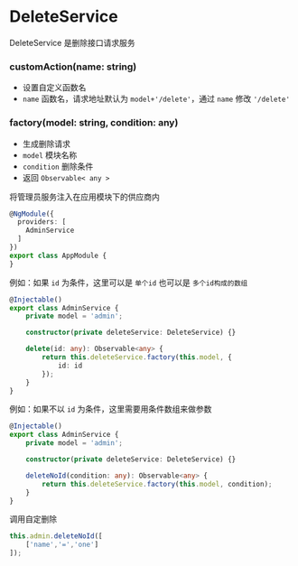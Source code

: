 # DeleteService

DeleteService 是删除接口请求服务

### customAction(name: string)

- 设置自定义函数名
- `name` 函数名，请求地址默认为 `model+'/delete'`，通过 `name` 修改 `'/delete'`

### factory(model: string, condition: any)

- 生成删除请求
- `model` 模块名称
- `condition` 删除条件
- 返回 `Observable< any >`

将管理员服务注入在应用模块下的供应商内

```typescript
@NgModule({
  providers: [
    AdminService
  ]
})
export class AppModule {
}
```

例如：如果 `id` 为条件，这里可以是 `单个id` 也可以是 `多个id构成的数组`

```typescript
@Injectable()
export class AdminService {
    private model = 'admin';

    constructor(private deleteService: DeleteService) {}

    delete(id: any): Observable<any> {
        return this.deleteService.factory(this.model, {
            id: id
        });
    }
}
```

例如：如果不以 `id` 为条件，这里需要用条件数组来做参数

```typescript
@Injectable()
export class AdminService {
    private model = 'admin';

    constructor(private deleteService: DeleteService) {}

    deleteNoId(condition: any): Observable<any> {
        return this.deleteService.factory(this.model, condition);
    }
}
```

调用自定删除

```typescript
this.admin.deleteNoId([
    ['name','=','one']
]);
```